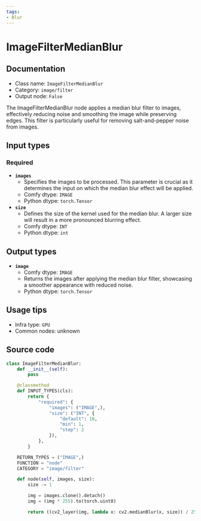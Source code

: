 ```yaml
---
tags:
- Blur
---
```


# ImageFilterMedianBlur
## Documentation
- Class name: `ImageFilterMedianBlur`
- Category: `image/filter`
- Output node: `False`

The ImageFilterMedianBlur node applies a median blur filter to images, effectively reducing noise and smoothing the image while preserving edges. This filter is particularly useful for removing salt-and-pepper noise from images.
## Input types
### Required
- **`images`**
    - Specifies the images to be processed. This parameter is crucial as it determines the input on which the median blur effect will be applied.
    - Comfy dtype: `IMAGE`
    - Python dtype: `torch.Tensor`
- **`size`**
    - Defines the size of the kernel used for the median blur. A larger size will result in a more pronounced blurring effect.
    - Comfy dtype: `INT`
    - Python dtype: `int`
## Output types
- **`image`**
    - Comfy dtype: `IMAGE`
    - Returns the images after applying the median blur filter, showcasing a smoother appearance with reduced noise.
    - Python dtype: `torch.Tensor`
## Usage tips
- Infra type: `GPU`
- Common nodes: unknown


## Source code
```python
class ImageFilterMedianBlur:
    def __init__(self):
        pass

    @classmethod
    def INPUT_TYPES(cls):
        return {
            "required": {
                "images": ("IMAGE",),
                "size": ("INT", {
                    "default": 10,
                    "min": 1,
                    "step": 2
                }),
            },
        }

    RETURN_TYPES = ("IMAGE",)
    FUNCTION = "node"
    CATEGORY = "image/filter"

    def node(self, images, size):
        size -= 1

        img = images.clone().detach()
        img = (img * 255).to(torch.uint8)

        return ((cv2_layer(img, lambda x: cv2.medianBlur(x, size)) / 255),)

```
